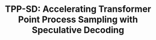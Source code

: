 ---
title: "TPP-SD: Accelerating Transformer Point Process Sampling with Speculative Decoding"
collection: publications
permalink: /publication/tpp-sd
# excerpt: 'Shukai Gong, Yiyang Fu, Fengyuan Ran, Feng Zhou'
# date: 2025-01-21
venue: 'Arxiv'
paperurl: 'https://arxiv.org/abs/2507.09252'
category: Statistical ML
#citation: 'Your Name, You. (2024). &quot;Paper Title Number 3.&quot; <i>GitHub Journal of Bugs</i>. 1(3).'
---